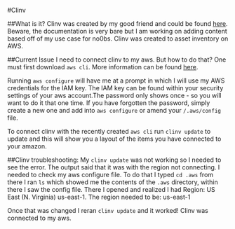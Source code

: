 #Clinv

##What is it?
Clinv was created by my good friend and could be found [here](https://github.com/lyz-code/clinv). Beware, the documentation is very bare but I am working on adding content based off of my use case for no0bs. Clinv was created to asset inventory on AWS.

##Current Issue
I need to connect clinv to my aws. But how to do that? One must first download `aws cli`. More information can be found [here](https://aws.amazon.com/cli/). 

Running `aws configure` will have me at a prompt in which I will use my AWS credentials for the IAM key.
The IAM key can be found within your security settings of your aws account.The password only shows once - so you will want to do it that one time. If you have forgotten the password, simply create a new one and add into `aws configure` or amend your `/.aws/config` file. 

To connect clinv with the recently created `aws cli` run `clinv update` to update and this will show you a layout of the items you have connected to your amazon.

##Clinv troubleshooting:
My `clinv update` was not working so I needed to see the error. The output said that it was with the region not connecting. I needed to check my aws configure file. To do that I typed `cd .aws` from there I ran  `ls` which showed me the contents of the `.aws` directory, within there I saw the config file. There I opened and realized I had Region: US East (N. Virginia) us-east-1. The region needed to be: us-east-1

Once that was changed I reran `clinv update` and it worked! Clinv was connected to my aws. 